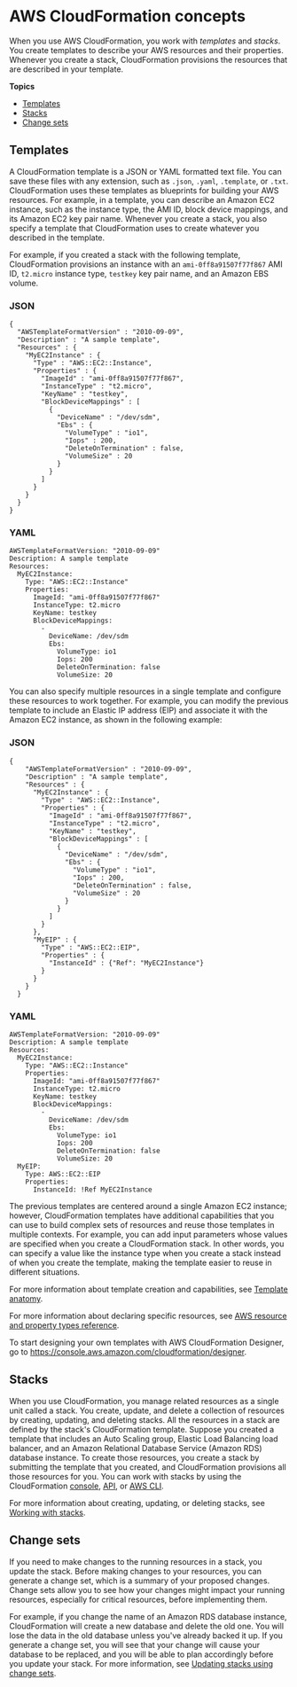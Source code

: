 # AWS CloudFormation concepts<a name="cfn-whatis-concepts"></a>

When you use AWS CloudFormation, you work with *templates* and *stacks*\. You create templates to describe your AWS resources and their properties\. Whenever you create a stack, CloudFormation provisions the resources that are described in your template\.

**Topics**
+ [Templates](#cfn-concepts-templates)
+ [Stacks](#w10966ab1b5c15b9)
+ [Change sets](#cfn-concepts-change-sets)

## Templates<a name="cfn-concepts-templates"></a>

A CloudFormation template is a JSON or YAML formatted text file\. You can save these files with any extension, such as `.json`, `.yaml`, `.template`, or `.txt`\. CloudFormation uses these templates as blueprints for building your AWS resources\. For example, in a template, you can describe an Amazon EC2 instance, such as the instance type, the AMI ID, block device mappings, and its Amazon EC2 key pair name\. Whenever you create a stack, you also specify a template that CloudFormation uses to create whatever you described in the template\.

For example, if you created a stack with the following template, CloudFormation provisions an instance with an `ami-0ff8a91507f77f867` AMI ID, `t2.micro` instance type, `testkey` key pair name, and an Amazon EBS volume\.

### JSON<a name="t2-micro-example.json"></a>

```
{
  "AWSTemplateFormatVersion" : "2010-09-09",
  "Description" : "A sample template",
  "Resources" : {
    "MyEC2Instance" : {
      "Type" : "AWS::EC2::Instance",
      "Properties" : {
        "ImageId" : "ami-0ff8a91507f77f867",
        "InstanceType" : "t2.micro",
        "KeyName" : "testkey",
        "BlockDeviceMappings" : [
          {
            "DeviceName" : "/dev/sdm",
            "Ebs" : {
              "VolumeType" : "io1",
              "Iops" : 200,
              "DeleteOnTermination" : false,
              "VolumeSize" : 20
            }
          }
        ]
      }
    }
  }
}
```

### YAML<a name="t2-micro-example.yaml"></a>

```
AWSTemplateFormatVersion: "2010-09-09"
Description: A sample template
Resources:
  MyEC2Instance:
    Type: "AWS::EC2::Instance"
    Properties: 
      ImageId: "ami-0ff8a91507f77f867"
      InstanceType: t2.micro
      KeyName: testkey
      BlockDeviceMappings:
        -
          DeviceName: /dev/sdm
          Ebs:
            VolumeType: io1
            Iops: 200
            DeleteOnTermination: false
            VolumeSize: 20
```

You can also specify multiple resources in a single template and configure these resources to work together\. For example, you can modify the previous template to include an Elastic IP address \(EIP\) and associate it with the Amazon EC2 instance, as shown in the following example:

### JSON<a name="multiple-resources-single-template.json"></a>

```
{
    "AWSTemplateFormatVersion" : "2010-09-09",
    "Description" : "A sample template",
    "Resources" : {
      "MyEC2Instance" : {
        "Type" : "AWS::EC2::Instance",
        "Properties" : {
          "ImageId" : "ami-0ff8a91507f77f867",
          "InstanceType" : "t2.micro",
          "KeyName" : "testkey",
          "BlockDeviceMappings" : [
            {
              "DeviceName" : "/dev/sdm",
              "Ebs" : {
                "VolumeType" : "io1",
                "Iops" : 200,
                "DeleteOnTermination" : false,
                "VolumeSize" : 20
              }
            }
          ]
        }
      },
      "MyEIP" : {
        "Type" : "AWS::EC2::EIP",
        "Properties" : {
          "InstanceId" : {"Ref": "MyEC2Instance"}
        }
      }
    }
  }
```

### YAML<a name="multiple-resources-single-template.yaml"></a>

```
AWSTemplateFormatVersion: "2010-09-09"
Description: A sample template
Resources:
  MyEC2Instance:
    Type: "AWS::EC2::Instance"
    Properties: 
      ImageId: "ami-0ff8a91507f77f867"
      InstanceType: t2.micro
      KeyName: testkey
      BlockDeviceMappings:
        -
          DeviceName: /dev/sdm
          Ebs:
            VolumeType: io1
            Iops: 200
            DeleteOnTermination: false
            VolumeSize: 20
  MyEIP:
    Type: AWS::EC2::EIP
    Properties:
      InstanceId: !Ref MyEC2Instance
```

The previous templates are centered around a single Amazon EC2 instance; however, CloudFormation templates have additional capabilities that you can use to build complex sets of resources and reuse those templates in multiple contexts\. For example, you can add input parameters whose values are specified when you create a CloudFormation stack\. In other words, you can specify a value like the instance type when you create a stack instead of when you create the template, making the template easier to reuse in different situations\.

For more information about template creation and capabilities, see [Template anatomy](template-anatomy.md)\.

For more information about declaring specific resources, see [AWS resource and property types reference](aws-template-resource-type-ref.md)\.

To start designing your own templates with AWS CloudFormation Designer, go to [https://console\.aws\.amazon\.com/cloudformation/designer](https://console.aws.amazon.com/cloudformation/designer)\.

## Stacks<a name="w10966ab1b5c15b9"></a>

When you use CloudFormation, you manage related resources as a single unit called a stack\. You create, update, and delete a collection of resources by creating, updating, and deleting stacks\. All the resources in a stack are defined by the stack's CloudFormation template\. Suppose you created a template that includes an Auto Scaling group, Elastic Load Balancing load balancer, and an Amazon Relational Database Service \(Amazon RDS\) database instance\. To create those resources, you create a stack by submitting the template that you created, and CloudFormation provisions all those resources for you\. You can work with stacks by using the CloudFormation [console](https://console.aws.amazon.com/cloudformation/), [API](https://docs.aws.amazon.com/AWSCloudFormation/latest/APIReference/), or [AWS CLI](https://docs.aws.amazon.com/cli/latest/reference/cloudformation)\.

For more information about creating, updating, or deleting stacks, see [Working with stacks](stacks.md)\.

## Change sets<a name="cfn-concepts-change-sets"></a>

If you need to make changes to the running resources in a stack, you update the stack\. Before making changes to your resources, you can generate a change set, which is a summary of your proposed changes\. Change sets allow you to see how your changes might impact your running resources, especially for critical resources, before implementing them\.

For example, if you change the name of an Amazon RDS database instance, CloudFormation will create a new database and delete the old one\. You will lose the data in the old database unless you've already backed it up\. If you generate a change set, you will see that your change will cause your database to be replaced, and you will be able to plan accordingly before you update your stack\. For more information, see [Updating stacks using change sets](using-cfn-updating-stacks-changesets.md)\.